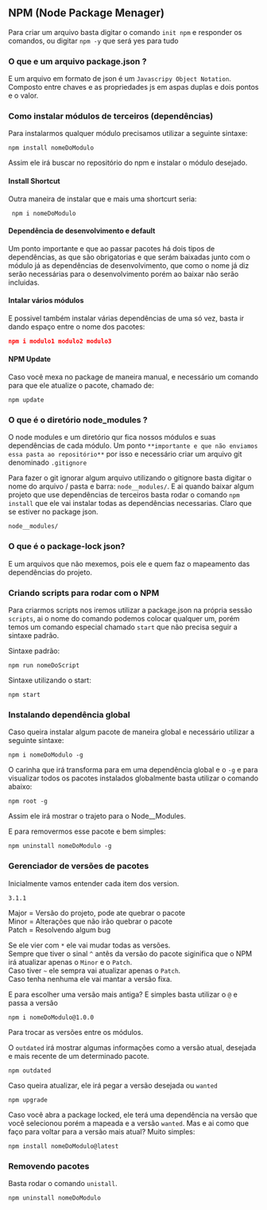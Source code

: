 ## NPM (Node Package Menager)

Para criar um arquivo basta digitar o comando `init npm` e responder os comandos, ou digitar `npm -y` que será yes para tudo

### O que e um arquivo package.json ?

E um arquivo em formato de json é um `Javascripy Object Notation`. Composto entre chaves e as propriedades js em aspas duplas e dois pontos e o valor.

### Como instalar módulos de terceiros (dependências)

Para instalarmos qualquer módulo precisamos utilizar a seguinte sintaxe:
```
npm install nomeDoModulo
```

Assim ele irá buscar no repositório do npm e instalar o módulo desejado.

#### Install Shortcut

Outra maneira de instalar que e mais uma shortcurt seria:
```
 npm i nomeDoModulo
```

#### Dependência de desenvolvimento e default

Um ponto importante e que ao passar pacotes há dois tipos de dependências, as que são obrigatorias e que serám baixadas junto com o módulo já as dependências de desenvolvimento, que como o nome já diz serão necessárias para o desenvolvimento porém ao baixar não serão incluidas.

#### Intalar vários módulos

E possivel também instalar várias dependências de uma só vez, basta ir dando espaço entre o nome dos pacotes:
```json
npm i modulo1 modulo2 modulo3
```

#### NPM Update

Caso você mexa no package de maneira manual, e necessário um comando para que ele atualize o pacote, chamado de:
```
npm update
```

### O que é o diretório node_modules ?  

O node modules e um diretório qur fica nossos módulos e suas dependências de cada módulo. Um ponto `**importante e que não enviamos essa pasta ao repositório**` por isso e necessário criar um arquivo git denominado `.gitignore`

Para fazer o git ignorar algum arquivo utilizando o gitignore basta digitar o nome do arquivo / pasta e barra: `node__modules/`. E ai quando baixar algum projeto que use dependências de terceiros basta rodar o comando `npm install` que ele vai instalar todas as dependências necessarias. Claro que se estiver no package json.

```
node__modules/
```

### O que é o package-lock json?

E um arquivos que não mexemos, pois ele e quem faz o mapeamento das dependências do projeto.

### Criando scripts para rodar com o NPM

Para criarmos scripts nos iremos utilizar a package.json na própria sessão `scripts`, ai o nome do comando podemos colocar qualquer um, porém temos um comando especial chamado `start` que não precisa seguir a sintaxe padrão.

Sintaxe padrão:
```
npm run nomeDoScript
```

Sintaxe utilizando o start:
```
npm start
```

### Instalando dependência global
Caso queira instalar algum pacote de maneira global e necessário utilizar a seguinte sintaxe:
```
npm i nomeDoModulo -g
```

O carinha que irá transforma para em uma dependência global e o `-g` e para visualizar todos os pacotes instalados globalmente basta utilizar o comando abaixo:
```
npm root -g
```
Assim ele irá mostrar o trajeto para o Node__Modules.

E para removermos esse pacote e bem simples:
```
npm uninstall nomeDoModulo -g
```

### Gerenciador de versões de pacotes

Inicialmente vamos entender cada item dos version.
```
3.1.1
```

Major = Versão do projeto, pode ate quebrar o pacote  
Minor = Alterações que não irão quebrar o pacote  
Patch = Resolvendo algum bug  

Se ele vier com `*` ele vai mudar todas as versões.  
Sempre que tiver o sinal `^` antês da versão do pacote siginifica que o NPM irá atualizar apenas o `Minor` e o `Patch`.  
Caso tiver `~` ele sempra vai atualizar apenas o `Patch`.  
Caso tenha nenhuma ele vai mantar a versão fixa.  


E para escolher uma versão mais antiga? E simples basta utilizar o `@` e passa a versão
```
npm i nomeDoModulo@1.0.0
```

Para trocar as versões entre os módulos.  

O `outdated` irá mostrar algumas informações como a versão atual, desejada e mais recente de um determinado pacote.
```
npm outdated
```

Caso queira atualizar, ele irá pegar a versão desejada ou `wanted`
```
npm upgrade
```

Caso você abra a package locked, ele terá uma dependência na versão que você selecionou porém a mapeada e a versão `wanted`. Mas e ai como que faço para voltar para a versão mais atual? Muito simples:
```
npm install nomeDoModulo@latest
```

### Removendo pacotes
Basta rodar o comando `unistall`.
```
npm uninstall nomeDoModulo
```